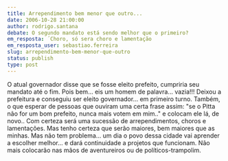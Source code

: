 ```yaml
---
title: Arrependimento bem menor que outro...
date: 2006-10-28 21:00:00
author: rodrigo.santana
debate: O segundo mandato está sendo melhor que o primeiro?
em_resposta: ´Choro, só sera choro e lamentação
em_resposta_user: sebastiao.ferreira
slug: arrependimento-bem-menor-que-outro
status: publish 
type: post
---
```


O atual governador disse que se fosse eleito prefeito, cumpriria seu mandato até o fim. Pois bem... eis um homem de palavra... vazia!!! Deixou a prefeitura e conseguiu ser eleito governador... em primeiro turno. Também, o que esperar de pessoas que ouviram uma certa frase assim: "se o Pitta não for um bom prefeito, nunca mais votem em mim.." e colocam ele lá, de novo.. Com certeza será uma sucessão de arrependimentos, choros e lamentações. Mas tenho certeza que serão maiores, bem maiores que as minhas. Mas não tem problema... um dia o povo dessa cidade vai aprender a escolher melhor... e dará continuidade a projetos que funcionam. Não mais colocarão nas mãos de aventureiros ou de políticos-trampolim.
